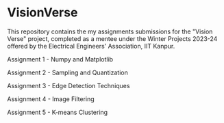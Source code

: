 # VisionVerse

This repository contains the my assignments submissions for the "Vision Verse" project, completed as a mentee under the Winter Projects 2023-24 offered by the Electrical Engineers' Association, IIT Kanpur.

Assignment 1 - Numpy and Matplotlib

Assignment 2 - Sampling and Quantization

Assignment 3 - Edge Detection Techniques

Assignment 4 - Image Filtering

Assignment 5 - K-means Clustering
